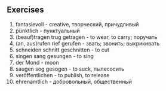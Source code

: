 ## Exercises
1. fantasievoll - creative, творческий, причудливый<br>
2. pünktlich - пунктуальный<br>
3. (beauf)tragen trug getragen - to wear, to carry; поручать<br>
4. (an, aus)rufen rief gerufen - звать; звонить; выкрикивать<br>
5. schneiden schnitt geschnitten - to cut<br>
6. singen sang gesungen - to sing<br>
7. der Mond - moon<br>
8. saugen sog gesogen - to suck, пылесосить<br>
9. veröffentlichen - to publish, to release<br>
10. ehrenamtlich - добровольный, общественный<br>
